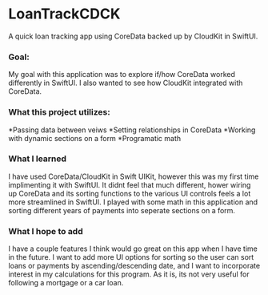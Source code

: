 # LoanTrackCDCK
A quick loan tracking app using CoreData backed up by CloudKit in SwiftUI.

### Goal:
My goal with this application was to explore if/how CoreData worked differently in SwiftUI. I also wanted to see how CloudKit integrated with CoreData. 

### What this project utilizes: 
*Passing data between veiws
*Setting relationships in CoreData
*Working with dynamic sections on a form
*Programatic math

### What I learned
I have used CoreData/CloudKit in Swift UIKit, however this was my first time implimenting it with SwiftUI. It didnt feel that much different, hower wiring up CoreData and its sorting functions to the various UI controls feels a lot more streamlined in SwiftUI. I played with some math in this application and sorting different years of payments into seperate sections on a form. 

### What I hope to add
I have a couple features I think would go great on this app when I have time in the future. I want to add more UI options for sorting so the user can sort loans or payments by ascending/descending date, and I want to incorporate interest in my calculations for this program. As it is, its not very useful for following a mortgage or a car loan. 
